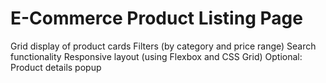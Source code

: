 # E-Commerce Product Listing Page
Grid display of product cards  Filters (by category and price range)  Search functionality Responsive layout (using Flexbox and CSS Grid) Optional: Product details popup
